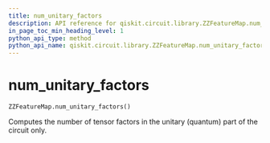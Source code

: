 ```yaml
---
title: num_unitary_factors
description: API reference for qiskit.circuit.library.ZZFeatureMap.num_unitary_factors
in_page_toc_min_heading_level: 1
python_api_type: method
python_api_name: qiskit.circuit.library.ZZFeatureMap.num_unitary_factors
---
```


# num\_unitary\_factors

<span id="qiskit.circuit.library.ZZFeatureMap.num_unitary_factors" />

`ZZFeatureMap.num_unitary_factors()`

Computes the number of tensor factors in the unitary (quantum) part of the circuit only.

